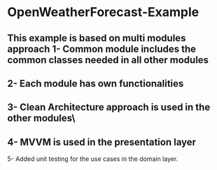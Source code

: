 # OpenWeatherForecast-Example

This example is based on multi modules approach
1- Common module includes the common classes needed in all other modules
------------------------
2- Each module has own functionalities
------------------------
3- Clean Architecture approach is used in the other modules\
------------------------
4- MVVM is used in the presentation layer
------------------------
5- Added unit testing for the use cases in the domain layer.
